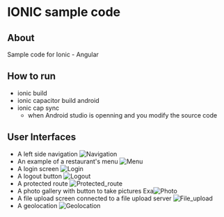 # IONIC sample code

## About
Sample code for Ionic - Angular

## How to run
- ionic build
- ionic capacitor build android
- ionic cap sync 
    - when Android studio is openning and you modify the source code

## User Interfaces
- A left side navigation
![Navigation](/images/navigation.jpg)
- An example of a restaurant's menu
![Menu](/images/menu.jpg)
- A login screen
![Login](/images/login.jpg)
- A logout button
![Logout](/images/logout.jpg)
- A protected route
![Protected_route](/images/protected_route.jpg)
- A photo gallery with button to take pictures
Exa![Photo](/images/photo.jpg)
- A file upload screen connected to a file upload server
![File_upload](/images/file_upload.jpg)
- A geolocation
![Geolocation](/images/geolocation.jpg)